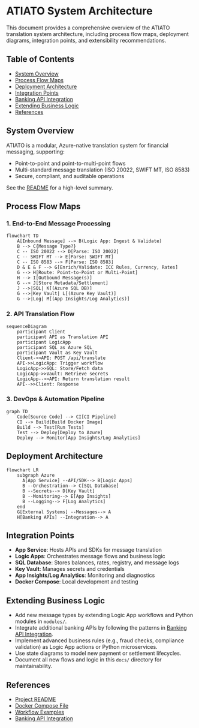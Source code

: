 # ATIATO System Architecture

This document provides a comprehensive overview of the ATIATO translation system architecture, including process flow maps, deployment diagrams, integration points, and extensibility recommendations.

## Table of Contents

- [System Overview](#system-overview)
- [Process Flow Maps](#process-flow-maps)
- [Deployment Architecture](#deployment-architecture)
- [Integration Points](#integration-points)
- [Banking API Integration](banking_api_integration.md)
- [Extending Business Logic](#extending-business-logic)
- [References](#references)

## System Overview

ATIATO is a modular, Azure-native translation system for financial messaging, supporting:

- Point-to-point and point-to-multi-point flows
- Multi-standard message translation (ISO 20022, SWIFT MT, ISO 8583)
- Secure, compliant, and auditable operations

See the [README](../README.md) for a high-level summary.

## Process Flow Maps

### 1. End-to-End Message Processing

```mermaid
flowchart TD
    A[Inbound Message] --> B(Logic App: Ingest & Validate)
    B --> C{Message Type?}
    C -- ISO 20022 --> D[Parse: ISO 20022]
    C -- SWIFT MT --> E[Parse: SWIFT MT]
    C -- ISO 8583 --> F[Parse: ISO 8583]
    D & E & F --> G[Enrich/Validate: ICC Rules, Currency, Rates]
    G --> H[Route: Point-to-Point or Multi-Point]
    H --> I[Outbound Message(s)]
    G --> J[Store Metadata/Settlement]
    J -->|SQL| K[(Azure SQL DB)]
    G -->|Key Vault| L[(Azure Key Vault)]
    G -->|Log| M[(App Insights/Log Analytics)]
```

### 2. API Translation Flow

```mermaid
sequenceDiagram
    participant Client
    participant API as Translation API
    participant LogicApp
    participant SQL as Azure SQL
    participant Vault as Key Vault
    Client->>API: POST /api/translate
    API->>LogicApp: Trigger workflow
    LogicApp->>SQL: Store/Fetch data
    LogicApp->>Vault: Retrieve secrets
    LogicApp-->>API: Return translation result
    API-->>Client: Response
```

### 3. DevOps & Automation Pipeline

```mermaid
graph TD
    Code[Source Code] --> CI[CI Pipeline]
    CI --> Build[Build Docker Image]
    Build --> Test[Run Tests]
    Test --> Deploy[Deploy to Azure]
    Deploy --> Monitor[App Insights/Log Analytics]
```

## Deployment Architecture

```mermaid
flowchart LR
    subgraph Azure
      A[App Service] --API/SDK--> B[Logic Apps]
      B --Orchestration--> C[SQL Database]
      B --Secrets--> D[Key Vault]
      B --Monitoring--> E[App Insights]
      B --Logging--> F[Log Analytics]
    end
    G[External Systems] --Messages--> A
    H[Banking APIs] --Integration--> A
```

## Integration Points

- **App Service**: Hosts APIs and SDKs for message translation
- **Logic Apps**: Orchestrates message flows and business logic
- **SQL Database**: Stores balances, rates, registry, and message logs
- **Key Vault**: Manages secrets and credentials
- **App Insights/Log Analytics**: Monitoring and diagnostics
- **Docker Compose**: Local development and testing

## Extending Business Logic

- Add new message types by extending Logic App workflows and Python modules in `modules/`.
- Integrate additional banking APIs by following the patterns in [Banking API Integration](banking_api_integration.md).
- Implement advanced business rules (e.g., fraud checks, compliance validation) as Logic App actions or Python microservices.
- Use state diagrams to model new payment or settlement lifecycles.
- Document all new flows and logic in this `docs/` directory for maintainability.

## References

- [Project README](../README.md)
- [Docker Compose File](../docker-compose.yml)
- [Workflow Examples](../WORKFLOWS.md)
- [Banking API Integration](banking_api_integration.md)
